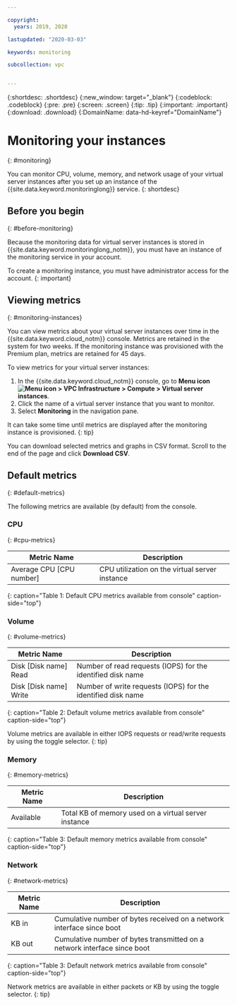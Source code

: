 ```yaml
---

copyright:
  years: 2019, 2020

lastupdated: "2020-03-03"

keywords: monitoring

subcollection: vpc


---
```


{:shortdesc: .shortdesc}
{:new_window: target="_blank"}
{:codeblock: .codeblock}
{:pre: .pre}
{:screen: .screen}
{:tip: .tip}
{:important: .important}
{:download: .download}
{:DomainName: data-hd-keyref="DomainName"}

# Monitoring your instances
{: #monitoring}

You can monitor CPU, volume, memory, and network usage of your virtual server instances after you set up an instance of the {{site.data.keyword.monitoringlong}} service. 
{: shortdesc}

## Before you begin
{: #before-monitoring}

Because the monitoring data for virtual server instances is stored in {{site.data.keyword.monitoringlong_notm}}, you must have an instance of the monitoring service in your account. 

To create a monitoring instance, you must have administrator access for the account.
{: important}

## Viewing metrics
{: #monitoring-instances} 

You can view metrics about your virtual server instances over time in the {{site.data.keyword.cloud_notm}} console. Metrics are retained in the system for two weeks. If the monitoring instance was provisioned with the Premium plan, metrics are retained for 45 days.

To view metrics for your virtual server instances:
1. In the {{site.data.keyword.cloud_notm}} console, go to **Menu icon ![Menu icon](../icons/icon_hamburger.svg) > VPC Infrastructure > Compute > Virtual server instances**.
2. Click the name of a virtual server instance that you want to monitor.
3. Select **Monitoring** in the navigation pane. 

It can take some time until metrics are displayed after the monitoring instance is provisioned. 
{: tip}

You can download selected metrics and graphs in CSV format. Scroll to the end of the page and click **Download CSV**.

## Default metrics  
{: #default-metrics} 

The following metrics are available (by default) from the console. 

### CPU
{: #cpu-metrics}

| Metric Name | Description |
|----------|-------------|
| Average CPU [CPU number]| CPU utilization on the virtual server instance|
{: caption="Table 1: Default CPU metrics available from console" caption-side="top"}

### Volume
{: #volume-metrics}

| Metric Name | Description |
|----------|-------------|
| Disk [Disk name] Read | Number of read requests (IOPS) for the identified disk name |
| Disk [Disk name] Write| Number of write requests (IOPS) for the identified disk name|
{: caption="Table 2: Default volume metrics available from console" caption-side="top"}

Volume metrics are available in either IOPS requests or read/write requests by using the toggle selector. 
{: tip}

### Memory
{: #memory-metrics}

| Metric Name | Description |
|----------|-------------|
| Available | Total KB of memory used on a virtual server instance|
{: caption="Table 3: Default memory metrics available from console" caption-side="top"}

### Network
{: #network-metrics}

| Metric Name | Description |
|----------|-------------|
| KB in | Cumulative number of bytes received on a network interface since boot |
| KB out| Cumulative number of bytes transmitted on a network interface since boot |
{: caption="Table 3: Default network metrics available from console" caption-side="top"}

Network metrics are available in either packets or KB by using the toggle selector. 
{: tip}
